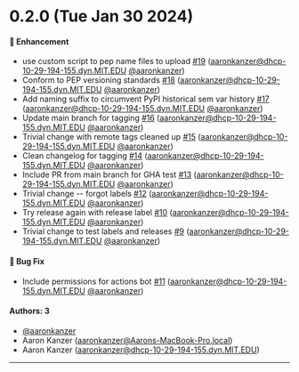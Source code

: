 # 0.2.0 (Tue Jan 30 2024)

#### 🚀 Enhancement

- use custom script to pep name files to upload [#19](https://github.com/lincbrain/linc-cli/pull/19) (aaronkanzer@dhcp-10-29-194-155.dyn.MIT.EDU [@aaronkanzer](https://github.com/aaronkanzer))
- Conform to PEP versioning standards [#18](https://github.com/lincbrain/linc-cli/pull/18) (aaronkanzer@dhcp-10-29-194-155.dyn.MIT.EDU [@aaronkanzer](https://github.com/aaronkanzer))
- Add naming suffix to circumvent PyPI historical sem var history [#17](https://github.com/lincbrain/linc-cli/pull/17) (aaronkanzer@dhcp-10-29-194-155.dyn.MIT.EDU [@aaronkanzer](https://github.com/aaronkanzer))
- Update main branch for tagging [#16](https://github.com/lincbrain/linc-cli/pull/16) (aaronkanzer@dhcp-10-29-194-155.dyn.MIT.EDU [@aaronkanzer](https://github.com/aaronkanzer))
- Trivial change with remote tags cleaned up [#15](https://github.com/lincbrain/linc-cli/pull/15) (aaronkanzer@dhcp-10-29-194-155.dyn.MIT.EDU [@aaronkanzer](https://github.com/aaronkanzer))
- Clean changelog for tagging [#14](https://github.com/lincbrain/linc-cli/pull/14) (aaronkanzer@dhcp-10-29-194-155.dyn.MIT.EDU [@aaronkanzer](https://github.com/aaronkanzer))
- Include PR from main branch for GHA test [#13](https://github.com/lincbrain/linc-cli/pull/13) (aaronkanzer@dhcp-10-29-194-155.dyn.MIT.EDU [@aaronkanzer](https://github.com/aaronkanzer))
- Trivial change -- forgot labels [#12](https://github.com/lincbrain/linc-cli/pull/12) (aaronkanzer@dhcp-10-29-194-155.dyn.MIT.EDU [@aaronkanzer](https://github.com/aaronkanzer))
- Try release again with release label [#10](https://github.com/lincbrain/linc-cli/pull/10) (aaronkanzer@dhcp-10-29-194-155.dyn.MIT.EDU [@aaronkanzer](https://github.com/aaronkanzer))
- Trivial change to test labels and releases [#9](https://github.com/lincbrain/linc-cli/pull/9) (aaronkanzer@dhcp-10-29-194-155.dyn.MIT.EDU [@aaronkanzer](https://github.com/aaronkanzer))

#### 🐛 Bug Fix

- Include permissions for actions bot [#11](https://github.com/lincbrain/linc-cli/pull/11) (aaronkanzer@dhcp-10-29-194-155.dyn.MIT.EDU [@aaronkanzer](https://github.com/aaronkanzer))

#### Authors: 3

- [@aaronkanzer](https://github.com/aaronkanzer)
- Aaron Kanzer (aaronkanzer@Aarons-MacBook-Pro.local)
- Aaron Kanzer (aaronkanzer@dhcp-10-29-194-155.dyn.MIT.EDU)

---

